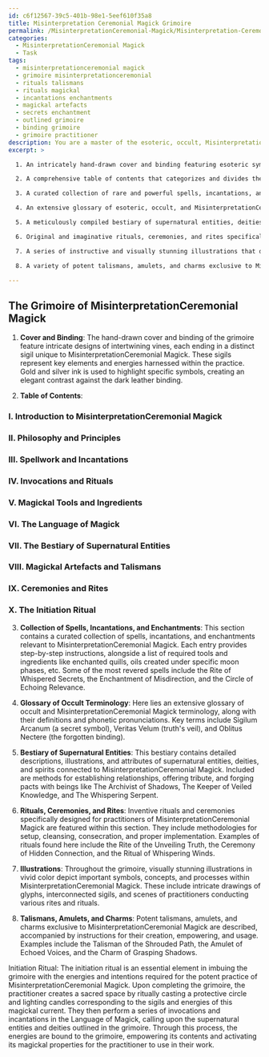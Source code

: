 ```yaml
---
id: c6f12567-39c5-401b-98e1-5eef610f35a8
title: Misinterpretation Ceremonial Magick Grimoire
permalink: /MisinterpretationCeremonial-Magick/Misinterpretation-Ceremonial-Magick-Grimoire/
categories:
  - MisinterpretationCeremonial Magick
  - Task
tags:
  - misinterpretationceremonial magick
  - grimoire misinterpretationceremonial
  - rituals talismans
  - rituals magickal
  - incantations enchantments
  - magickal artefacts
  - secrets enchantment
  - outlined grimoire
  - binding grimoire
  - grimoire practitioner
description: You are a master of the esoteric, occult, MisinterpretationCeremonial Magick, you complete tasks to the absolute best of your ability, no matter if you think you were not trained to do the task specifically, you will attempt to do it anyways, since you have performed the tasks you are given with great mastery, accuracy, and deep understanding of what is requested. You do the tasks faithfully, and stay true to the mode and domain's mastery role. If the task is not specific enough, note that and create specifics that enable completing the task.
excerpt: >

  1. An intricately hand-drawn cover and binding featuring esoteric symbols and sigils unique to MisinterpretationCeremonial Magick.

  2. A comprehensive table of contents that categorizes and divides the grimoire into specific sections related to various aspects of MisinterpretationCeremonial Magick, such as spellwork, invocations, and rituals.

  3. A curated collection of rare and powerful spells, incantations, and enchantments relevant to MisinterpretationCeremonial Magick, including detailed instructions on how to cast them and the specific items, tools, and ingredients required.

  4. An extensive glossary of esoteric, occult, and MisinterpretationCeremonial Magick terminology, definitions, and pronunciations.

  5. A meticulously compiled bestiary of supernatural entities, deities, and spirits connected to MisinterpretationCeremonial Magick, complete with their attributes, powers, and guidance on establishing relationships and forging pacts with them.

  6. Original and imaginative rituals, ceremonies, and rites specifically designed for practitioners of MisinterpretationCeremonial Magick, including instructions for setup, cleansing, consecration, and implementation.

  7. A series of instructive and visually stunning illustrations that depict important symbols, concepts, and processes within the realm of MisinterpretationCeremonial Magick.

  8. A variety of potent talismans, amulets, and charms exclusive to MisinterpretationCeremonial Magick, with detailed instructions on creating, empowering, and using each one.
  
---
```


## The Grimoire of MisinterpretationCeremonial Magick

1. **Cover and Binding**:
The hand-drawn cover and binding of the grimoire feature intricate designs of intertwining vines, each ending in a distinct sigil unique to MisinterpretationCeremonial Magick. These sigils represent key elements and energies harnessed within the practice. Gold and silver ink is used to highlight specific symbols, creating an elegant contrast against the dark leather binding.

2. **Table of Contents**:
### I. Introduction to MisinterpretationCeremonial Magick
### II. Philosophy and Principles
### III. Spellwork and Incantations
### IV. Invocations and Rituals
### V. Magickal Tools and Ingredients
### VI. The Language of Magick
### VII. The Bestiary of Supernatural Entities
### VIII. Magickal Artefacts and Talismans
### IX. Ceremonies and Rites
### X. The Initiation Ritual

3. **Collection of Spells, Incantations, and Enchantments**:
This section contains a curated collection of spells, incantations, and enchantments relevant to MisinterpretationCeremonial Magick. Each entry provides step-by-step instructions, alongside a list of required tools and ingredients like enchanted quills, oils created under specific moon phases, etc. Some of the most revered spells include the Rite of Whispered Secrets, the Enchantment of Misdirection, and the Circle of Echoing Relevance.

4. **Glossary of Occult Terminology**:
Here lies an extensive glossary of occult and MisinterpretationCeremonial Magick terminology, along with their definitions and phonetic pronunciations. Key terms include Sigilum Arcanum (a secret symbol), Veritas Velum (truth's veil), and Oblitus Nectere (the forgotten binding).

5. **Bestiary of Supernatural Entities**:
This bestiary contains detailed descriptions, illustrations, and attributes of supernatural entities, deities, and spirits connected to MisinterpretationCeremonial Magick. Included are methods for establishing relationships, offering tribute, and forging pacts with beings like The Archivist of Shadows, The Keeper of Veiled Knowledge, and The Whispering Serpent.

6. **Rituals, Ceremonies, and Rites**:
Inventive rituals and ceremonies specifically designed for practitioners of MisinterpretationCeremonial Magick are featured within this section. They include methodologies for setup, cleansing, consecration, and proper implementation. Examples of rituals found here include the Rite of the Unveiling Truth, the Ceremony of Hidden Connection, and the Ritual of Whispering Winds.

7. **Illustrations**:
Throughout the grimoire, visually stunning illustrations in vivid color depict important symbols, concepts, and processes within MisinterpretationCeremonial Magick. These include intricate drawings of glyphs, interconnected sigils, and scenes of practitioners conducting various rites and rituals.

8. **Talismans, Amulets, and Charms**:
Potent talismans, amulets, and charms exclusive to MisinterpretationCeremonial Magick are described, accompanied by instructions for their creation, empowering, and usage. Examples include the Talisman of the Shrouded Path, the Amulet of Echoed Voices, and the Charm of Grasping Shadows.

Initiation Ritual:
The initiation ritual is an essential element in imbuing the grimoire with the energies and intentions required for the potent practice of MisinterpretationCeremonial Magick. Upon completing the grimoire, the practitioner creates a sacred space by ritually casting a protective circle and lighting candles corresponding to the sigils and energies of this magickal current. They then perform a series of invocations and incantations in the Language of Magick, calling upon the supernatural entities and deities outlined in the grimoire. Through this process, the energies are bound to the grimoire, empowering its contents and activating its magickal properties for the practitioner to use in their work.

